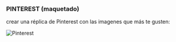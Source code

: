 ### PINTEREST (maquetado)

crear una réplica de Pinterest con las imagenes que más te gusten:

![Pinterest](assets/images/captura.png)



